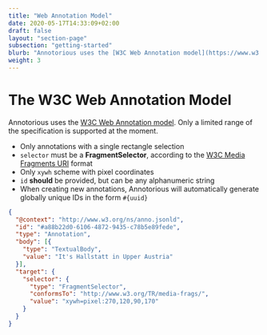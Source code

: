 ```yaml
---
title: "Web Annotation Model"
date: 2020-05-17T14:33:09+02:00
draft: false
layout: "section-page"
subsection: "getting-started"
blurb: "Annotorious uses the [W3C Web Annotation model](https://www.w3.org/TR/annotation-model/). Learn the basics of how annotations are serialized to and from JSON."
weight: 3
---
```


# The W3C Web Annotation Model 

Annotorious uses the [W3C Web Annotation model](https://www.w3.org/TR/annotation-model/). Only a limited range 
of the specification is supported at the moment.

- Only annotations with a single rectangle selection
- `selector` must be a __FragmentSelector__, according to the 
  [W3C Media Fragments URI](https://www.w3.org/TR/media-frags/) format
- Only `xywh` scheme with pixel coordinates
- `id` __should__ be provided, but can be any alphanumeric string
- When creating new annotations, Annotorious will automatically generate globally unique IDs in the
  form `#{uuid}`

```json
{ 
  "@context": "http://www.w3.org/ns/anno.jsonld",
  "id": "#a88b22d0-6106-4872-9435-c78b5e89fede",
  "type": "Annotation",
  "body": [{
    "type": "TextualBody",
    "value": "It's Hallstatt in Upper Austria"
  }],
  "target": {
    "selector": {
      "type": "FragmentSelector",
      "conformsTo": "http://www.w3.org/TR/media-frags/",
      "value": "xywh=pixel:270,120,90,170"
    }
  }
}
```